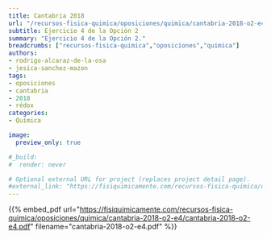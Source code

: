 ```yaml
---
title: Cantabria 2018
url: "/recursos-fisica-quimica/oposiciones/quimica/cantabria-2018-o2-e4"
subtitle: Ejercicio 4 de la Opción 2
summary: "Ejercicio 4 de la Opción 2."
breadcrumbs: ["recursos-fisica-quimica","oposiciones","quimica"]
authors:
- rodrigo-alcaraz-de-la-osa
- jesica-sanchez-mazon
tags:
- oposiciones
- cantabria
- 2018
- rédox
categories:
- Química

image:
  preview_only: true

#_build:
#  render: never

# Optional external URL for project (replaces project detail page).
#external_link: "https://fisiquimicamente.com/recursos-fisica-quimica/oposiciones/quimica/cantabria-2018-o2-e4/cantabria-2018-o2-e4.pdf"
---
```


{{% embed_pdf url="https://fisiquimicamente.com/recursos-fisica-quimica/oposiciones/quimica/cantabria-2018-o2-e4/cantabria-2018-o2-e4.pdf" filename="cantabria-2018-o2-e4.pdf" %}}